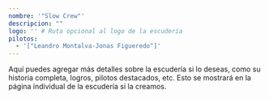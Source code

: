 ```yaml
---
nombre: '"Slow Crew"'
descripcion: ""
logo: '' # Ruta opcional al logo de la escudería
pilotos:
  - '["Leandro Montalva-Jonas Figueredo"]'
---
```


Aquí puedes agregar más detalles sobre la escudería si lo deseas, como su historia completa, logros, pilotos destacados, etc. Esto se mostrará en la página individual de la escudería si la creamos.
